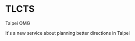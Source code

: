 # TLCTS
Taipei OMG

It's a new service about planning better directions in Taipei

[id]: https://i.imgur.com/xQY1uk4.png  "Optional title attribute"

